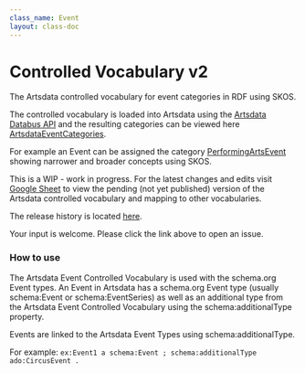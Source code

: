 ```yaml
---
class_name: Event
layout: class-doc
---
```


Controlled Vocabulary v2
==========
The Artsdata controlled vocabulary for event categories in RDF using SKOS.

The controlled vocabulary is loaded into Artsdata using the [Artsdata Databus API](https://documenter.getpostman.com/view/3157443/TVep7mv3) and the resulting categories can be viewed here [ArtsdataEventCategories](http://kg.artsdata.ca/ontology/ArtsdataEventCategories).

For example an Event can be assigned the category [PerformingArtsEvent](http://kg.artsdata.ca/ontology/PerformingArtsEvent) showing narrower and broader concepts using SKOS.

This is a WIP - work in progress. For the latest changes and edits visit [Google Sheet](https://docs.google.com/spreadsheets/d/1ud_kVTE8C97ZMoe1uYGQ6rW_dodKqsbqiCutLLHO9jo/edit?usp=sharing) to view the pending (not yet published) version of the Artsdata controlled vocabulary and mapping to other vocabularies. 

The release history is located [here](https://github.com/culturecreates/artsdata-data-model/commits/master/ontology/skos-event-categories.ttl).

Your input is welcome. Please click the link above to open an issue.

### How to use

The Artsdata Event Controlled Vocabulary is used with the schema.org Event types.  An Event in Artsdata has a schema.org Event type (usually schema:Event or schema:EventSeries) as well as an additional type from the Artsdata Event Controlled Vocabulary using the schema:additionalType property.

Events are linked to the Artsdata Event Types using schema:additionalType.

For example: `ex:Event1 a schema:Event ; schema:additionalType ado:CircusEvent .`

